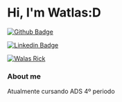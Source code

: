 # Hi, I'm Watlas:D

[![Github Badge](https://img.shields.io/badge/-Github-000?style=flat-square&logo=Github&logoColor=white&link=https://github.com/Watlas)](https://github.com/Watlas)

[![Linkedin Badge](https://img.shields.io/badge/-LinkedIn-blue?style=flat-square&logo=Linkedin&logoColor=white&link=https://www.linkedin.com/in/watlas-rick-371392181/)](https://www.linkedin.com/in/watlas-rick-371392181/)

<a href="mailto:watlas.trindade@soluti.com.br?subject=Questions" title="Email-Watlas">
    <img alt="Walas Rick" src="https://img.shields.io/badge/Watlas Rick-Gmail-red">
</a>

### About me
Atualmente cursando ADS 4º periodo
